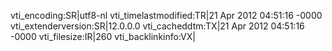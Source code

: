 vti_encoding:SR|utf8-nl
vti_timelastmodified:TR|21 Apr 2012 04:51:16 -0000
vti_extenderversion:SR|12.0.0.0
vti_cacheddtm:TX|21 Apr 2012 04:51:16 -0000
vti_filesize:IR|260
vti_backlinkinfo:VX|
